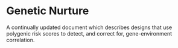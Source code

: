 # Genetic Nurture
A continually updated document which describes designs that use polygenic risk scores to detect, and correct for, gene-environment correlation.

